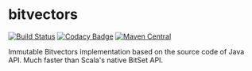 # bitvectors

[![Build Status](https://travis-ci.org/concrete-cp/bitvectors.svg?branch=master)](https://travis-ci.org/concrete-cp/bitvectors)
[![Codacy Badge](https://api.codacy.com/project/badge/Grade/3f6791937f5d498d9b59f708fe05a324)](https://www.codacy.com/app/concrete-cp/bitvectors?utm_source=github.com&amp;utm_medium=referral&amp;utm_content=concrete-cp/bitvectors&amp;utm_campaign=Badge_Grade)
[![Maven Central](https://maven-badges.herokuapp.com/maven-central/cz.jirutka.rsql/rsql-parser/badge.svg)](https://maven-badges.herokuapp.com/maven-central/fr.univ-valenciennes/bitvectors)

Immutable Bitvectors implementation based on the source code of Java API. Much faster than Scala's native BitSet API.